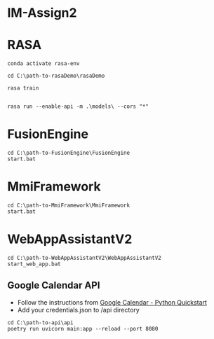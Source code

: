 # IM-Assign2

# RASA 


```
conda activate rasa-env

cd C:\path-to-rasaDemo\rasaDemo

rasa train


rasa run --enable-api -m .\models\ --cors "*" 
```

# FusionEngine

```
cd C:\path-to-FusionEngine\FusionEngine
start.bat
```

# MmiFramework

```
cd C:\path-to-MmiFramework\MmiFramework
start.bat
```

# WebAppAssistantV2

```
cd C:\path-to-WebAppAssistantV2\WebAppAssistantV2
start_web_app.bat
```

## Google Calendar API

- Follow the instructions from [Google Calendar - Python Quickstart](https://developers.google.com/calendar/api/quickstart/python)
- Add your credentials.json to /api directory

```
cd C:\path-to-api\api
poetry run uvicorn main:app --reload --port 8080
```
